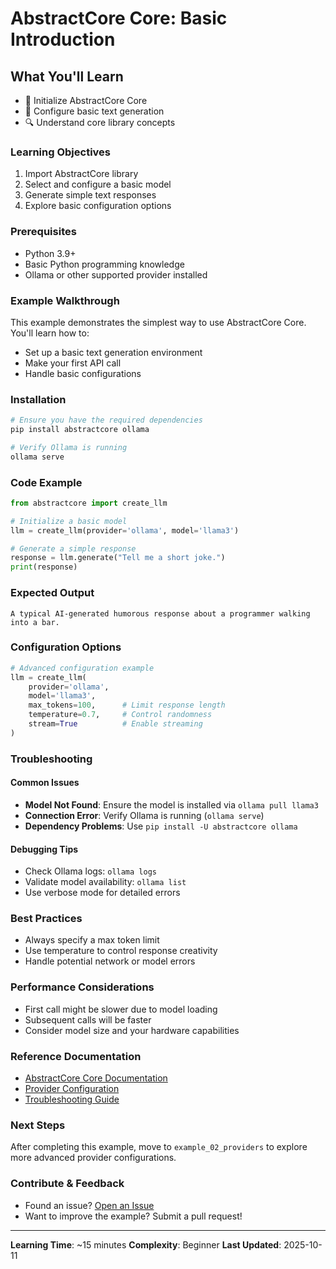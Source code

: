 # AbstractCore Core: Basic Introduction

## What You'll Learn

- 🌟 Initialize AbstractCore Core
- 📝 Configure basic text generation
- 🔍 Understand core library concepts

### Learning Objectives

1. Import AbstractCore library
2. Select and configure a basic model
3. Generate simple text responses
4. Explore basic configuration options

### Prerequisites

- Python 3.9+
- Basic Python programming knowledge
- Ollama or other supported provider installed

### Example Walkthrough

This example demonstrates the simplest way to use AbstractCore Core. You'll learn how to:
- Set up a basic text generation environment
- Make your first API call
- Handle basic configurations

### Installation

```bash
# Ensure you have the required dependencies
pip install abstractcore ollama

# Verify Ollama is running
ollama serve
```

### Code Example

```python
from abstractcore import create_llm

# Initialize a basic model
llm = create_llm(provider='ollama', model='llama3')

# Generate a simple response
response = llm.generate("Tell me a short joke.")
print(response)
```

### Expected Output

```
A typical AI-generated humorous response about a programmer walking into a bar.
```

### Configuration Options

```python
# Advanced configuration example
llm = create_llm(
    provider='ollama',
    model='llama3',
    max_tokens=100,      # Limit response length
    temperature=0.7,     # Control randomness
    stream=True          # Enable streaming
)
```

### Troubleshooting

#### Common Issues
- **Model Not Found**: Ensure the model is installed via `ollama pull llama3`
- **Connection Error**: Verify Ollama is running (`ollama serve`)
- **Dependency Problems**: Use `pip install -U abstractcore ollama`

#### Debugging Tips
- Check Ollama logs: `ollama logs`
- Validate model availability: `ollama list`
- Use verbose mode for detailed errors

### Best Practices

- Always specify a max token limit
- Use temperature to control response creativity
- Handle potential network or model errors

### Performance Considerations

- First call might be slower due to model loading
- Subsequent calls will be faster
- Consider model size and your hardware capabilities

### Reference Documentation

- [AbstractCore Core Documentation](/docs/getting-started.md)
- [Provider Configuration](/docs/prerequisites.md)
- [Troubleshooting Guide](/docs/troubleshooting.md)

### Next Steps

After completing this example, move to `example_02_providers` to explore more advanced provider configurations.

### Contribute & Feedback

- Found an issue? [Open an Issue](https://github.com/your-org/abstractcore/issues)
- Want to improve the example? Submit a pull request!

---

**Learning Time**: ~15 minutes
**Complexity**: Beginner
**Last Updated**: 2025-10-11